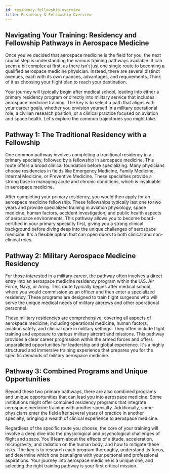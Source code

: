 ```yaml
---
id: residency-fellowship-overview
title: Residency & Fellowship Overview
---
```


## Navigating Your Training: Residency and Fellowship Pathways in Aerospace Medicine

Once you've decided that aerospace medicine is the field for you, the next crucial step is understanding the various training pathways available. It can seem a bit complex at first, as there isn't just one single route to becoming a qualified aerospace medicine physician. Instead, there are several distinct avenues, each with its own nuances, advantages, and requirements. Think of it as choosing your flight plan to reach your destination.

Your journey will typically begin after medical school, leading into either a primary residency program or directly into military service that includes aerospace medicine training. The key is to select a path that aligns with your career goals, whether you envision yourself in a military operational role, a civilian research position, or a clinical practice focused on aviation and space health. Let's explore the common trajectories you might take.

## Pathway 1: The Traditional Residency with a Fellowship

One common pathway involves completing a traditional residency in a primary specialty, followed by a fellowship in aerospace medicine. This route offers a broad clinical foundation before specializing. Many physicians choose residencies in fields like Emergency Medicine, Family Medicine, Internal Medicine, or Preventive Medicine. These specialties provide a strong base in managing acute and chronic conditions, which is invaluable in aerospace medicine.

After completing your primary residency, you would then apply for an aerospace medicine fellowship. These fellowships typically last one to two years and provide specialized training in aviation physiology, space medicine, human factors, accident investigation, and public health aspects of aerospace environments. This pathway allows you to become board-certified in your primary specialty first, giving you a strong clinical background before diving deep into the unique challenges of aerospace medicine. It's a flexible option that can open doors to both clinical and non-clinical roles.

## Pathway 2: Military Aerospace Medicine Residency

For those interested in a military career, the pathway often involves a direct entry into an aerospace medicine residency program within the U.S. Air Force, Navy, or Army. This route typically begins after medical school, where you would commission as an officer and then enter a specialized residency. These programs are designed to train flight surgeons who will serve the unique medical needs of military aircrews and other operational personnel.

These military residencies are comprehensive, covering all aspects of aerospace medicine, including operational medicine, human factors, aviation safety, and clinical care in military settings. They often include flight training and exposure to various military aircraft and missions. This pathway provides a clear career progression within the armed forces and offers unparalleled opportunities for leadership and global experience. It's a highly structured and immersive training experience that prepares you for the specific demands of military aerospace medicine.

## Pathway 3: Combined Programs and Unique Opportunities

Beyond these two primary pathways, there are also combined programs and unique opportunities that can lead you into aerospace medicine. Some institutions might offer combined residency programs that integrate aerospace medicine training with another specialty. Additionally, some physicians enter the field after several years of practice in another specialty, bringing a wealth of clinical experience to aerospace medicine.

Regardless of the specific route you choose, the core of your training will involve a deep dive into the physiological and psychological challenges of flight and space. You'll learn about the effects of altitude, acceleration, microgravity, and radiation on the human body, and how to mitigate these risks. The key is to research each program thoroughly, understand its focus, and determine which one best aligns with your personal and professional aspirations. Your journey into aerospace medicine is a unique one, and selecting the right training pathway is your first critical mission.